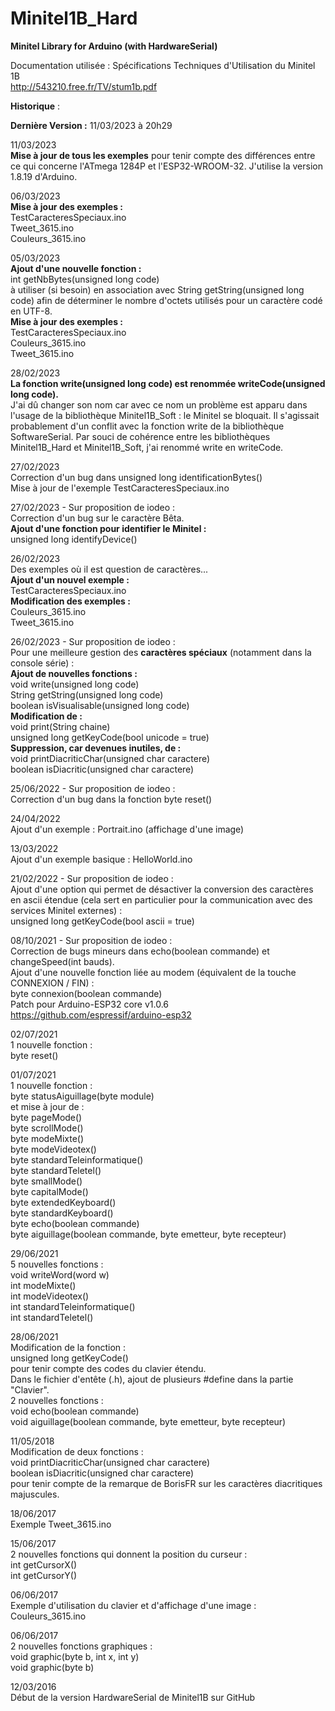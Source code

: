 # Minitel1B_Hard
<b>Minitel Library for Arduino (with HardwareSerial)</b>

Documentation utilisée : Spécifications Techniques d'Utilisation du Minitel 1B<br>
http://543210.free.fr/TV/stum1b.pdf

<b>Historique</b> :

<b>Dernière Version :</b> 11/03/2023 à 20h29<br>

11/03/2023<br>
<b>Mise à jour de tous les exemples</b> pour tenir compte des différences entre ce qui concerne l'ATmega 1284P et l'ESP32-WROOM-32. J'utilise la version 1.8.19 d'Arduino.<br>

06/03/2023<br>
<b>Mise à jour des exemples :</b><br>
TestCaracteresSpeciaux.ino<br>
Tweet_3615.ino<br>
Couleurs_3615.ino<br>

05/03/2023<br>
<b>Ajout d'une nouvelle fonction :</b><br>
int getNbBytes(unsigned long code)<br>
à utiliser (si besoin) en association avec String getString(unsigned long code) afin de déterminer le nombre d'octets utilisés pour un caractère codé en UTF-8.<br>
<b>Mise à jour des exemples :</b><br>
TestCaracteresSpeciaux.ino<br>
Couleurs_3615.ino<br>
Tweet_3615.ino<br>


28/02/2023<br>
<b>La fonction write(unsigned long code) est renommée writeCode(unsigned long code).</b><br>
J'ai dû changer son nom car avec ce nom un problème est apparu dans l'usage de la bibliothèque Minitel1B_Soft : le Minitel se bloquait. Il s'agissait probablement d'un conflit avec la fonction write de la bibliothèque SoftwareSerial. Par souci de cohérence entre les bibliothèques Minitel1B_Hard et Minitel1B_Soft, j'ai renommé write en writeCode.<br>

27/02/2023<br>
Correction d'un bug dans unsigned long identificationBytes()<br>
Mise à jour de l'exemple TestCaracteresSpeciaux.ino<br>

27/02/2023 - Sur proposition de iodeo :<br>
Correction d'un bug sur le caractère Bêta.<br>
<b>Ajout d'une fonction pour identifier le Minitel :</b><br>
unsigned long identifyDevice()<br>

26/02/2023<br>
Des exemples où il est question de caractères...<br>
<b>Ajout d'un nouvel exemple :</b><br>
TestCaracteresSpeciaux.ino<br>
<b>Modification des exemples :</b><br>
Couleurs_3615.ino<br>
Tweet_3615.ino<br>

26/02/2023 - Sur proposition de iodeo :<br>
Pour une meilleure gestion des <b>caractères spéciaux</b> (notamment dans la console série) :<br>
<b>Ajout de nouvelles fonctions :</b><br>
void write(unsigned long code)<br>
String getString(unsigned long code)<br>
boolean isVisualisable(unsigned long code)<br>
<b>Modification de :</b><br>
void print(String chaine)<br>
unsigned long getKeyCode(bool unicode = true)<br>
<b>Suppression, car devenues inutiles, de :</b><br>
void printDiacriticChar(unsigned char caractere)<br>
boolean isDiacritic(unsigned char caractere)<br>

25/06/2022 - Sur proposition de iodeo :<br>
Correction d'un bug dans la fonction byte reset()

24/04/2022<br>
Ajout d'un exemple : Portrait.ino (affichage d'une image)<br>

13/03/2022<br>
Ajout d'un exemple basique : HelloWorld.ino<br>

21/02/2022 - Sur proposition de iodeo :<br>
Ajout d'une option qui permet de désactiver la conversion des caractères en ascii étendue (cela sert en particulier pour la communication avec des services Minitel externes) :<br>
unsigned long getKeyCode(bool ascii = true)

08/10/2021 - Sur proposition de iodeo :<br>
Correction de bugs mineurs dans echo(boolean commande) et changeSpeed(int bauds).<br>
Ajout d'une nouvelle fonction liée au modem (équivalent de la touche CONNEXION / FIN) :<br>
byte connexion(boolean commande)<br>
Patch pour Arduino-ESP32 core v1.0.6 https://github.com/espressif/arduino-esp32<br>

02/07/2021<br>
1 nouvelle fonction :<br>
byte reset()<br>

01/07/2021<br>
1 nouvelle fonction :<br>
byte statusAiguillage(byte module)<br>
et mise à jour de :<br>
byte pageMode()<br>
byte scrollMode()<br>
byte modeMixte()<br>
byte modeVideotex()<br>
byte standardTeleinformatique()<br>
byte standardTeletel()<br>
byte smallMode()<br>
byte capitalMode()<br>
byte extendedKeyboard()<br>
byte standardKeyboard()<br>
byte echo(boolean commande)<br>
byte aiguillage(boolean commande, byte emetteur, byte recepteur)<br>

29/06/2021<br>
5 nouvelles fonctions :<br>
void writeWord(word w)<br>
int modeMixte()<br>
int modeVideotex()<br>
int standardTeleinformatique()<br>
int standardTeletel()<br>


28/06/2021<br>
Modification de la fonction :<br>
unsigned long getKeyCode()<br>
pour tenir compte des codes du clavier étendu.<br>
Dans le fichier d'entête (.h), ajout de plusieurs #define dans la partie "Clavier".<br>
2 nouvelles fonctions :<br>
void echo(boolean commande)<br>
void aiguillage(boolean commande, byte emetteur, byte recepteur)

11/05/2018<br>
Modification de deux fonctions :<br>
void printDiacriticChar(unsigned char caractere)<br>
boolean isDiacritic(unsigned char caractere)<br>
pour tenir compte de la remarque de BorisFR sur les caractères diacritiques majuscules.

18/06/2017<br>
Exemple Tweet_3615.ino<br>

15/06/2017<br>
2 nouvelles fonctions qui donnent la position du curseur : <br>
int getCursorX()<br>
int getCursorY()<br>

06/06/2017<br>
Exemple d'utilisation du clavier et d'affichage d'une image :<br>
Couleurs_3615.ino<br>

06/06/2017<br>
2 nouvelles fonctions graphiques :<br>
void graphic(byte b, int x, int y)<br>
void graphic(byte b)<br>

12/03/2016<br>
Début de la version HardwareSerial de Minitel1B sur GitHub<br>
